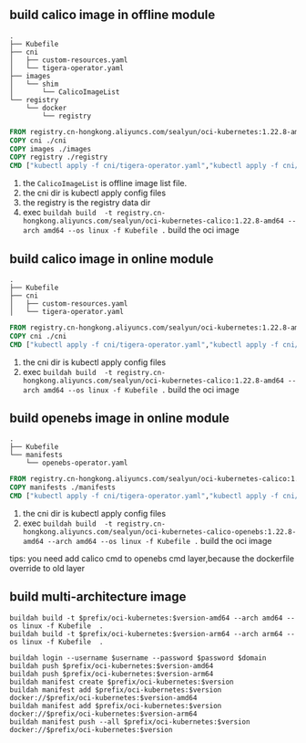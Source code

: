 ## build calico image in offline module

```
.
├── Kubefile
├── cni
│   ├── custom-resources.yaml
│   └── tigera-operator.yaml
├── images
│   └── shim
│       └── CalicoImageList
└── registry
    └── docker
        └── registry
```

```dockerfile
FROM registry.cn-hongkong.aliyuncs.com/sealyun/oci-kubernetes:1.22.8-amd64
COPY cni ./cni
COPY images ./images
COPY registry ./registry
CMD ["kubectl apply -f cni/tigera-operator.yaml","kubectl apply -f cni/custom-resources.yaml"]
```

1. the `CalicoImageList` is offline image list file.
2. the cni dir is kubectl apply config files
3. the registry is the registry data dir 
4. exec `buildah build  -t registry.cn-hongkong.aliyuncs.com/sealyun/oci-kubernetes-calico:1.22.8-amd64 --arch amd64 --os linux -f Kubefile .` build the oci image


## build calico image in online module

```
.
├── Kubefile
├── cni
│   ├── custom-resources.yaml
│   └── tigera-operator.yaml

```

```dockerfile
FROM registry.cn-hongkong.aliyuncs.com/sealyun/oci-kubernetes:1.22.8-amd64
COPY cni ./cni
CMD ["kubectl apply -f cni/tigera-operator.yaml","kubectl apply -f cni/custom-resources.yaml"]
```

1. the cni dir is kubectl apply config files
2. exec `buildah build  -t registry.cn-hongkong.aliyuncs.com/sealyun/oci-kubernetes-calico:1.22.8-amd64 --arch amd64 --os linux -f Kubefile .` build the oci image


## build openebs image in online module

```
.
├── Kubefile
└── manifests
    └── openebs-operator.yaml

```

```dockerfile
FROM registry.cn-hongkong.aliyuncs.com/sealyun/oci-kubernetes-calico:1.22.8-amd64
COPY manifests ./manifests
CMD ["kubectl apply -f cni/tigera-operator.yaml","kubectl apply -f cni/custom-resources.yaml","kubectl apply -f manifests/openebs-operator.yaml"]
```

1. the cni dir is kubectl apply config files
2. exec `buildah build  -t registry.cn-hongkong.aliyuncs.com/sealyun/oci-kubernetes-calico-openebs:1.22.8-amd64 --arch amd64 --os linux -f Kubefile .` build the oci image

tips: you need add calico cmd to openebs cmd layer,because the dockerfile override to old layer 

## build multi-architecture image

```shell
buildah build -t $prefix/oci-kubernetes:$version-amd64 --arch amd64 --os linux -f Kubefile  . 
buildah build -t $prefix/oci-kubernetes:$version-arm64 --arch arm64 --os linux -f Kubefile  .

buildah login --username $username --password $password $domain
buildah push $prefix/oci-kubernetes:$version-amd64
buildah push $prefix/oci-kubernetes:$version-arm64
buildah manifest create $prefix/oci-kubernetes:$version
buildah manifest add $prefix/oci-kubernetes:$version docker://$prefix/oci-kubernetes:$version-amd64
buildah manifest add $prefix/oci-kubernetes:$version docker://$prefix/oci-kubernetes:$version-arm64
buildah manifest push --all $prefix/oci-kubernetes:$version docker://$prefix/oci-kubernetes:$version
```
